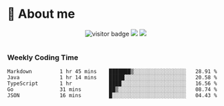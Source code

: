 <!-- ![](https://youpai.roccoshi.top/img/20200804214216.png) -->

# 🧐 About me
 
<p align="center">
<img src="https://visitor-badge.laobi.icu/badge?page_id=Lincest.Lincest&title=hits" alt="visitor badge"/>
<a href="mailto:imroccoshi@gmail.com"><img src="https://img.shields.io/badge/gmail-imroccoshi%40gmail.com-red"></a>
<a href="https://blog.roccoshi.top"><img src="https://img.shields.io/badge/blog-roccoshi-green"></a>
</p>

<div align="center">
  <img src="https://github-readme-stats.vercel.app/api?username=Lincest&show_icons=true&count_private=true&show_owner=true" alt="">
   <!-- <img src="https://github-readme-stats.vercel.app/api/wakatime?username=Moreality&v=2" alt=""/> -->
</div>

### Weekly Coding Time

<!--START_SECTION:waka-->

```text
Markdown         1 hr 45 mins    ███████▒░░░░░░░░░░░░░░░░░   28.91 %
Java             1 hr 14 mins    █████░░░░░░░░░░░░░░░░░░░░   20.58 %
TypeScript       1 hr            ████░░░░░░░░░░░░░░░░░░░░░   16.56 %
Go               31 mins         ██▒░░░░░░░░░░░░░░░░░░░░░░   08.74 %
JSON             16 mins         █░░░░░░░░░░░░░░░░░░░░░░░░   04.43 %
```

<!--END_SECTION:waka-->


